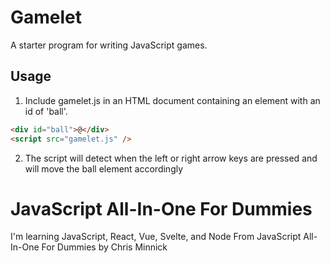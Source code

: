 # Gamelet

A starter program for writing JavaScript games.

## Usage

1. Include gamelet.js in an HTML document containing an element with an id of 'ball'.

```html
<div id="ball">@</div>
<script src="gamelet.js" />
```

2. The script will detect when the left or right arrow keys are pressed and will move the ball element accordingly

# JavaScript All-In-One For Dummies

I'm learning JavaScript, React, Vue, Svelte, and Node From JavaScript All-In-One For Dummies by Chris Minnick
